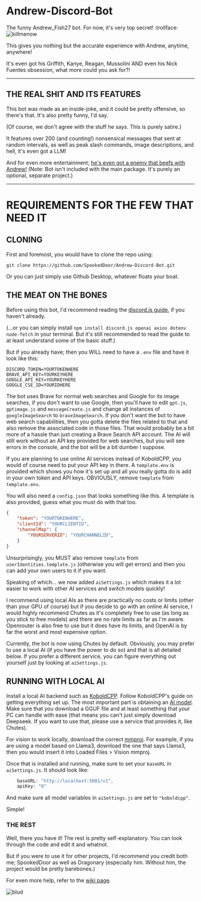 # Andrew-Discord-Bot
 
The funny Andrew_Fish27 bot. For now, it's very top secret! :trollface:
![killmenow](https://github.com/user-attachments/assets/95a9fca0-9808-4fa6-9a2e-e70be941d36c)

This gives you nothing but the accurate experience with Andrew, anytime, anywhere! 

It's even got his Griffith, Kanye, Reagan, Mussolini AND even his Nick Fuentes obsession, what more could you ask for?!

------------------------------------------------------------------------------
## THE REAL SHIT AND ITS FEATURES
This bot was made as an inside-joke, and it could be pretty offensive, so there's that. It's also pretty funny, I'd say. 

(Of course, we don't agree with the stuff he says. This is purely satire.)

It features over 200 (and counting!) nonsensical messages that sent at random intervals, as well as peak slash commands, image descriptions, and hell, it's even got a LLM!

And for even more entertainment; [he's even got a enemy that beefs with Andrew!](https://github.com/TheDragonary/Anti-Andrew-Discord-Bot) (Note: Bot isn't included with the main package. It's purely an optional, separate project.)

------------------------------------------------------------------------------
# REQUIREMENTS FOR THE FEW THAT NEED IT

## CLONING
First and foremost, you would have to clone the repo using:
```
git clone https://github.com/SpookedDoor/Andrew-Discord-Bot.git
```

Or you can just simply use Github Desktop, whatever floats your boat.

## THE MEAT ON THE BONES
Before using this bot, I'd recommend reading the [discord.js guide](https://discord.js.org/), if you haven't already. 

(...or you can simply install ``npm install discord.js openai axios dotenv node-fetch`` in your terminal. But it's still recommended to read the guide to at least understand some of the basic stuff.)

But if you already have; then you WILL need to have a ``.env`` file and have it look like this:
```dotenv
DISCORD_TOKEN=YOURTOKENHERE
BRAVE_API_KEY=YOURKEYHERE
GOOGLE_API_KEY=YOURKEYHERE
GOOGLE_CSE_ID=YOURIDHERE
```

The bot uses Brave for normal web searches and Google for its image searches, if you don't want to use Google, then you'll have to edit ``gpt.js``, ``gptimage.js`` and ``messageCreate.js`` and change all instances of ``googleImageSearch`` to ``braveImageSearch``. If you don't want the bot to have web search capabilities, then you gotta delete the files related to that and also remove the associated code in those files. That would probably be a bit more of a hassle than just creating a Brave Search API account. The AI will still work without an API key provided for web searches, but you will see errors in the console, and the bot will be a bit dumber I suppose.

If you are planning to use online AI services instead of KoboldCPP, you would of course need to put your API key in there. A ``template.env`` is provided which shows you how it's set up and all you really gotta do is add in your own token and API keys. OBVIOUSLY, remove ``template`` from ``template.env``.

You will also need a ``config.json`` that looks something like this. A template is also provided, guess what you must do with that too.
```json
{
    "token": "YOURTOKENHERE",
    "clientId": "YOURCLIENTID",
    "channelMap": {
        "YOURSERVERID": "YOURCHANNELID",
    }
}
```

Unsurprisingly, you MUST also remove ``template`` from ``userIdentities.template.js`` (otherwise you will get errors) and then you can add your own users to it if you want.

Speaking of which... we now added ``aiSettings.js`` which makes it a lot easier to work with other AI services and switch models quickly!

I recommend using local AIs as there are practically no costs or limits (other than your GPU of course) but if you decide to go with an online AI service, I would highly recommend Chutes as it's completely free to use (as long as you stick to free models) and there are no rate limits as far as I'm aware. Openrouter is also free to use but it does have its limits, and OpenAI is by far the worst and most expensive option.

Currently, the bot is now using Chutes by default. Obviously, you may prefer to use a local AI (if you have the power to do so) and that is all detailed below. If you prefer a different service, you can figure everything out yourself just by looking at ``aiSettings.js``.

## RUNNING WITH LOCAL AI
Install a local AI backend such as [KoboldCPP](https://github.com/LostRuins/koboldcpp). Follow KoboldCPP's guide on getting everything set up. The most important part is obtaining an [AI model](https://huggingface.co/models?library=gguf&sort=trending). Make sure that you download a GGUF file and at least something that your PC can handle with ease (that means you can't just simply download Deepseek. If you want to use that, please use a service that provides it, like Chutes).

For vision to work locally, download the correct [mmproj](https://huggingface.co/koboldcpp/mmproj/tree/main). For example, if you are using a model based on Llama3, download the one that says Llama3, then you would insert it into Loaded Files > Vision mmproj.

Once that is installed and running, make sure to set your ``baseURL`` in ``aiSettings.js``. It should look like:  
```js
	baseURL: "http://localhost:5001/v1",
	apiKey: "0"
```
And make sure all model variables in ``aiSettings.js`` are set to ``"koboldcpp"``.

Simple!

### THE REST
Well, there you have it! The rest is pretty self-explanatory. You can look through the code and edit it and whatnot. 

But if you were to use it for other projects, I'd recommend you credit both me; SpookedDoor as well as Dragonary (especially him. Without him, the project would be pretty barebones.)

For even more help, refer to the [wiki page](https://github.com/SpookedDoor/Andrew-Discord-Bot/wiki).

![blud](https://github.com/user-attachments/assets/98b63b14-01c4-41bc-956e-e5fcb5a00455)
